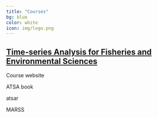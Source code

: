 ```yaml
---
title: "Courses"
bg: blue
color: white
icon: img/logo.png
---
```


## [Time-series Analysis for Fisheries and Environmental Sciences](https://nwfsc-timeseries.github.io/atsa/)


<p style="clear: both;">
<p id="rcorners2">Course website</p>
<p id="rcorners2">ATSA book</p>
<p id="rcorners2">atsar</p>
<p id="rcorners2">MARSS</p>
<p style="clear: both;">



